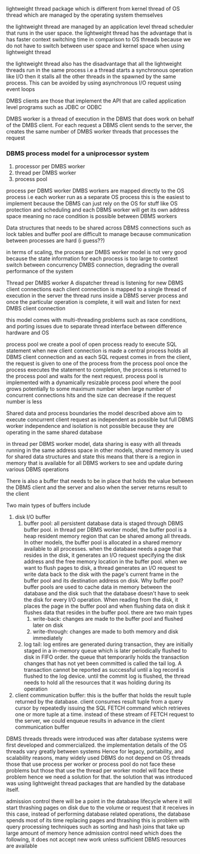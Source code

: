 lightweight thread package which is different from kernel thread of OS thread which are managed by the operating system themselves

the lightweight thread are managed by an application level thread scheduler that runs in the user space. the lightweight thread has the advantage that is has faster context switching time in comparison to OS threads because we do not have to switch between user space and kernel space when using lightweight thread

the lightweight thread also has the disadvantage that all the lightweight threads run in the same process i.e a thread starts a synchronous operation like I/O then it stalls all the other threads in the spawned by the same process. This can be avoided by using asynchronous I/O request using event loops

DMBS clients are those that implement the API that are called application level programs such as JDBC or ODBC

DMBS worker is a thread of execution in the DBMS that does work on behalf of the DMBS client. For each request a DBMS client sends to the server, the creates the same number of DMBS worker threads that processes the request



### DBMS process model for a uniprocessor system 

1. processor per DMBS worker 
2. thread per DMBS worker
3. process pool 

process per DBMS worker
DMBS workers are mapped directly to the OS process i.e each worker run as a separate OS process
this is the easiest to implement because the DBMS can just rely on the OS for stuff like OS protection and scheduling and each DBMS worker will get its own address space meaning no race condition is possible between DBMS workers

Data structures that needs to be shared across DBMS connections such as lock tables and buffer pool are difficult to manage because communication between processes are hard (i guess??)

in terms of scaling, the process per DMBS worker model is not very good because the state information for each process is too large to context switch between concurrency DMBS connection, degrading the overall performance of the system

Thread per DMBS worker
A dispatcher thread is listening for new DBMS client connections
each client connection is mapped to a single thread of execution in the server
the thread runs inside a DBMS server process and once the particular operation is complete, it will wait and listen for next DMBS client connection

this model comes with multi-threading problems such as race conditions, and porting issues due to separate thread interface between difference hardware and OS

process pool 
we create a pool of open process ready to execute SQL statement when new client connection is made
a central process holds all DBMS client connection and as each SQL request comes in from the client, the request is given to one of the process from the process pool
once the process executes the statement to completion, the process is returned to the process pool  and waits for the next request. 
process pool is implemented with a dynamically resizable process pool where the pool grows potentially to some maximum number when large number of concurrent connections hits and the size can decrease if the request number is less 


Shared data and process boundaries
the model described above aim to execute concurrent client request as independent as possible 
but full DBMS worker independence and isolation is not possible because they are operating in the same shared database

in thread per DBMS worker model, data sharing is easy with all threads running in the same address space
in other models, shared memory is used for shared data structures and state this means that there is a region in memory that is available for all DBMS workers to see and update during various DBMS operations

There is also a buffer that needs to be in place that holds the value between the DBMS client and the server and also when the server returns result to the client

Two main types of buffers include
1. disk I/O buffer 
	1. buffer pool: all persistent database data is staged through DBMS buffer pool. in thread per DBMS worker model, the buffer pool is a heap resident memory region that can be shared among all threads. In other models, the buffer pool is allocated in a shared memory available to all processes. when the database needs a page that resides in the disk, it generates an I/O request specifying the disk address and the free memory location in the buffer pool. when we want to flush pages to disk, a thread generates an I/O request to write data back to the disk with the page's current frame in the buffer pool and its destination address on disk. Why buffer pool? buffer pools are used to cache data in memory between the database and the disk such that the database doesn't have to seek the disk for every I/O operation. When reading from the disk, it places the page in the buffer pool and when flushing data on disk it flushes data that resides in the buffer pool. there are two main types
		1. write-back: changes are made to the buffer pool and flushed later on disk
		2. write-through: changes are made to both memory and disk immediately
	2. log tail: log entires are generated during transaction, they are initially staged in a in-memory queue which is later periodically flushed to disk in FIFO order. the queue that temporarily holds the transaction changes that has not yet been committed is called the tail log. A transaction cannot be reported as successful until a log record is flushed to the log device. until the commit log is flushed, the thread needs to hold all the resources that it was holding during its operation
2. client communication buffer: this is the buffer that holds the result tuple returned by the database. client consumes result tuple from a query cursor by repeatedly issuing the SQL FETCH command which retrieves one or more tuple at a time. instead of these stream of FETCH request to the server, we could enqueue results in advance in the client communication buffer


DBMS threads
threads were introduced was after database systems were first developed and commercialized. 
the implementation details of the OS threads vary greatly between systems
Hence for legacy, portability, and scalability reasons, many widely used DBMS do not depend on OS threads 
those that use process per worker or process pool do not face these problems but those that use the thread per worker model will face these problem hence we need a solution for that. 
the solution that was introduced was using lightweight thread packages that are handled by the database itself. 


admission control
there will be a point in the database lifecycle where it will start thrashing pages on disk due to the volume or request that it receives
in this case, instead of performing database related operations, the database spends most of its time replacing pages and thrashing
this is problem with query processing techniques such as sorting and hash joins that take up large amount of memory
hence admission control need which does the following, it does not accept new work unless sufficient DBMS resources are available